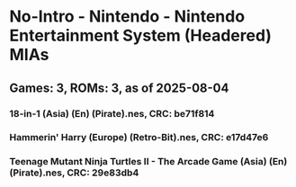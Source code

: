 # No-Intro - Nintendo - Nintendo Entertainment System (Headered) MIAs
## Games: 3, ROMs: 3, as of 2025-08-04

### 18-in-1 (Asia) (En) (Pirate).nes, CRC: be71f814
### Hammerin' Harry (Europe) (Retro-Bit).nes, CRC: e17d47e6
### Teenage Mutant Ninja Turtles II - The Arcade Game (Asia) (En) (Pirate).nes, CRC: 29e83db4
